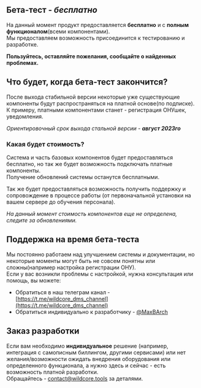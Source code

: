 ## Бета-тест - *бесплатно*
На данный момент продукт предоставляется **бесплатно** и с **полным функционалом**(всеми компонентами).       
Мы предоставляем возможность присоединится к тестированию и разработке.       
     
**Пользуйтесь, оставляйте пожелания, сообщайте о найденных проблемах.**    
   
## Что будет, когда бета-тест закончится?    
После выхода стабильной версии некоторые уже существующие компоненты будут распространяться на платной основе(по подписке). 
К примеру, платными компонентами станет - регистрация ОНУшек, уведомления.      
     
_Ориентировочный срок выхода стальной версии - **август 2023го**_ 

### Какая будет стоимость?    
Система и часть базовых компонентов будет предоставляться бесплатно, но так же будет возможность подключать платные компоненты.       
Получение обновлений системы останутся бесплатными.      
     
Так же будет предоставляться возможность получить поддержку и сопровождение в процессе работы (от первоначальной установки на вашем сервере до обучения персонала).    
      
_На данный момент стоимость компонентов еще не определена, следите за обновлениями._

## Поддержка на время бета-теста
Мы постоянно работаем над улучшением системы и документации, но некоторые моменты могут быть не совсем понятны или сложны(например настройка регистрации ОНУ).    
Если у вас возникли проблемы с настройкой, нужна консультация или помощь, вы можете: 

* Обратиться в наш телеграм канал - [https://t.me/wildcore_dms_channel](https://t.me/wildcore_dms_channel)
* Обратиться индивидуально к разработчику - [@MaxBArch](https://t.me/MaxBArch)       

## Заказ разработки   
Если вам необходимо **индивидуальное** решение (например, интеграция с самописным биллингом, другими сервисами) 
или нет желания/возможности ожидать внедрения оборудования или определенного функционала, а нужно здесь и сейчас - есть возможность платной разработки.     
Обращайтесь - [contact@wildcore.tools](mailto:contact@wildcore.tools)  за деталями. 

 
